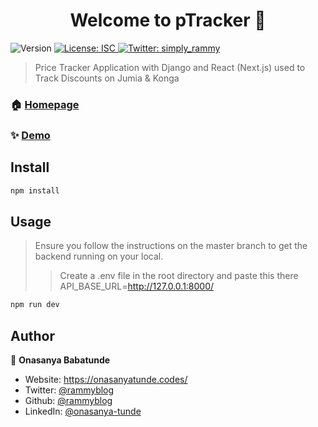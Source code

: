 <h1 align="center">Welcome to pTracker 👋</h1>
<p>
  <img alt="Version" src="https://img.shields.io/badge/version-1.0.0-blue.svg?cacheSeconds=2592000" />
  <a href="#" target="_blank">
    <img alt="License: ISC" src="https://img.shields.io/badge/License-ISC-yellow.svg" />
  </a>
  <a href="https://twitter.com/simply_rammy" target="_blank">
    <img alt="Twitter: simply_rammy" src="https://img.shields.io/twitter/follow/rammyblog.svg?style=social" />
  </a>
</p>

> Price Tracker Application with Django and React (Next.js) used to Track Discounts on Jumia & Konga

### 🏠 [Homepage](https://price-tracker-gules.vercel.app/dashboard)

### ✨ [Demo](https://price-tracker-gules.vercel.app/dashboard)

## Install

```sh
npm install
```

## Usage

> Ensure you follow the instructions on the master branch to get the backend running on your local.
>
> > Create a .env file in the root directory and paste this there API_BASE_URL=http://127.0.0.1:8000/

```sh
npm run dev
```

## Author

👤 **Onasanya Babatunde**

- Website: https://onasanyatunde.codes/
- Twitter: [@rammyblog](https://twitter.com/rammyblog)
- Github: [@rammyblog](https://github.com/rammyblog)
- LinkedIn: [@onasanya-tunde](https://linkedin.com/in/onasanya-tunde)

